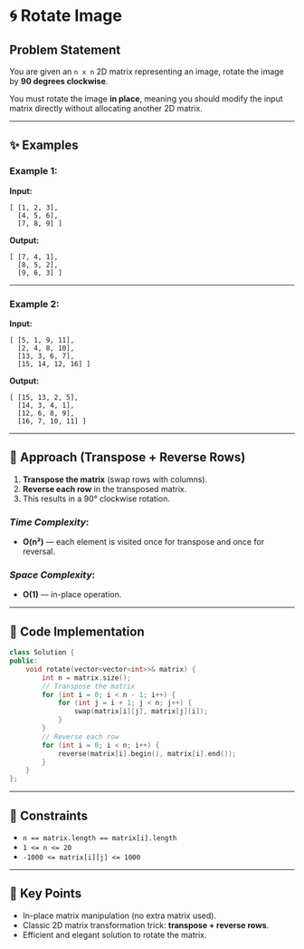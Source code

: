 # 🌀 Rotate Image

## Problem Statement

You are given an `n x n` 2D matrix representing an image, rotate the image by **90 degrees clockwise**.

You must rotate the image **in place**, meaning you should modify the input matrix directly without allocating another 2D matrix.

---

## ✨ Examples

### Example 1:

**Input:**
```
[ [1, 2, 3],
  [4, 5, 6],
  [7, 8, 9] ]
```

**Output:**
```
[ [7, 4, 1],
  [8, 5, 2],
  [9, 6, 3] ]
```

---

### Example 2:

**Input:**
```
[ [5, 1, 9, 11],
  [2, 4, 8, 10],
  [13, 3, 6, 7],
  [15, 14, 12, 16] ]
```

**Output:**
```
[ [15, 13, 2, 5],
  [14, 3, 4, 1],
  [12, 6, 8, 9],
  [16, 7, 10, 11] ]
```

---

## 🚀 Approach (Transpose + Reverse Rows)

1. **Transpose the matrix** (swap rows with columns).
2. **Reverse each row** in the transposed matrix.
3. This results in a 90° clockwise rotation.

### *Time Complexity*:
- **O(n²)** — each element is visited once for transpose and once for reversal.

### *Space Complexity*:
- **O(1)** — in-place operation.

---

## 🔢 Code Implementation

```cpp
class Solution {
public:
    void rotate(vector<vector<int>>& matrix) {
        int n = matrix.size();
        // Transpose the matrix
        for (int i = 0; i < n - 1; i++) {
            for (int j = i + 1; j < n; j++) {
                swap(matrix[i][j], matrix[j][i]);
            }
        }
        // Reverse each row
        for (int i = 0; i < n; i++) {
            reverse(matrix[i].begin(), matrix[i].end());
        }
    }
};
```

---

## 🔧 Constraints

- `n == matrix.length == matrix[i].length`
- `1 <= n <= 20`
- `-1000 <= matrix[i][j] <= 1000`

---

## 🌟 Key Points

- In-place matrix manipulation (no extra matrix used).
- Classic 2D matrix transformation trick: **transpose + reverse rows**.
- Efficient and elegant solution to rotate the matrix.

